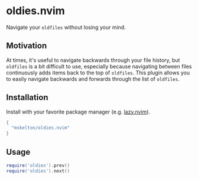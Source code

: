 # oldies.nvim

Navigate your `oldfiles` without losing your mind.

## Motivation

At times, it's useful to navigate backwards through your file history, but
`oldfiles` is a bit difficult to use, especially because navigating between
files continuously adds items back to the top of `oldfiles`. This plugin allows
you to easily navigate backwards and forwards through the list of `oldfiles`.

## Installation

Install with your favorite package manager (e.g.
[lazy.nvim](https://github.com/folke/lazy.nvim)).

```lua
{
  "mskelton/oldies.nvim"
}
```

## Usage

```lua
require('oldies').prev()
require('oldies').next()
```
